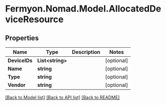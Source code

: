 # Fermyon.Nomad.Model.AllocatedDeviceResource

## Properties

Name | Type | Description | Notes
------------ | ------------- | ------------- | -------------
**DeviceIDs** | **List&lt;string&gt;** |  | [optional] 
**Name** | **string** |  | [optional] 
**Type** | **string** |  | [optional] 
**Vendor** | **string** |  | [optional] 

[[Back to Model list]](../README.md#documentation-for-models) [[Back to API list]](../README.md#documentation-for-api-endpoints) [[Back to README]](../README.md)

